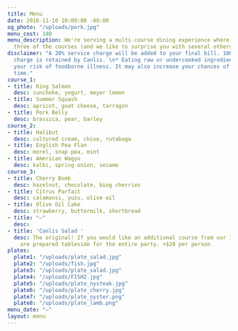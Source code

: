 ```yaml
---
title: Menu
date: 2016-11-10 10:09:00 -08:00
og_photo: "/uploads/pork.jpg"
menu_cost: 180
menu_description: We're serving a multi-course dining experience where you choose
  three of the courses (and we like to surprise you with several others).
disclaimer: "A 20% service charge will be added to your final bill. 100% of this service
  charge is retained by Canlis. \n* Eating raw or undercooked ingredients can increase
  your risk of foodborne illness. It may also increase your chances of having a great
  time."
course_1:
- title: King Salmon
  desc: sunchoke, yogurt, meyer lemon
- title: Summer Squash
  desc: apricot, goat cheese, tarragon
- title: Pork Belly
  desc: brassica, pear, barley
course_2:
- title: Halibut
  desc: cultured cream, chive, rutabaga
- title: English Pea Flan
  desc: morel, snap pea, mint
- title: American Wagyu
  desc: kalbi, spring onion, sesame
course_3:
- title: Cherry Bomb
  desc: hazelnut, chocolate, bing cherries
- title: Citrus Parfait
  desc: calamansi, yuzu, olive oil
- title: Olive Oil Cake
  desc: strawberry, buttermilk, shortbread
- title: "—"
  desc: 
- title: 'Canlis Salad '
  desc: The original! If you would like an additional course from our 1950 menu, these
    are prepared tableside for the entire party. +$20 per person
plates:
  plate1: "/uploads/plate_salad.jpg"
  plate2: "/uploads/fish.jpg"
  plate3: "/uploads/plate_salad.jpg"
  plate4: "/uploads/FISH2.jpg"
  plate5: "/uploads/plate_nysteak.jpg"
  plate6: "/uploads/plate_cherry.jpg"
  plate7: "/uploads/plate_oyster.png"
  plate8: "/uploads/plate_lamb.png"
menu_date: "—"
layout: menu
---
```


